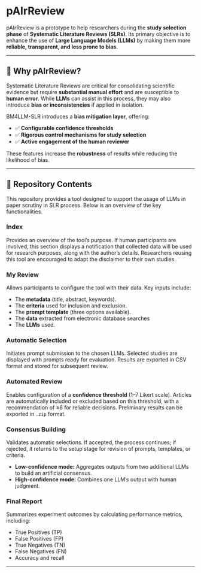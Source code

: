 # pAIrReview 

pAIrReview is a prototype to help researchers during the **study selection phase** of **Systematic Literature Reviews (SLRs)**. Its primary objective is to enhance the use of **Large Language Models (LLMs)** by making them more **reliable, transparent, and less prone to bias**.  

---

## 🚀 Why pAIrReview?  

Systematic Literature Reviews are critical for consolidating scientific evidence but require **substantial manual effort** and are susceptible to **human error**. While **LLMs** can assist in this process, they may also introduce **bias or inconsistencies** if applied in isolation.  

BM4LLM-SLR introduces a **bias mitigation layer**, offering:  
- ✅ **Configurable confidence thresholds**  
- ✅ **Rigorous control mechanisms for study selection**  
- ✅ **Active engagement of the human reviewer**  

These features increase the **robustness** of results while reducing the likelihood of bias.  

---

## 📂 Repository Contents  

This repository provides a tool designed to support the usage of LLMs in paper scrutiny in SLR process. Below is an overview of the key functionalities.  

### **Index**  
Provides an overview of the tool’s purpose. If human participants are involved, this section displays a notification that collected data will be used for research purposes, along with the author’s details. Researchers reusing this tool are encouraged to adapt the disclaimer to their own studies.  

### **My Review**  
Allows participants to configure the tool with their data. Key inputs include:  
- The **metadata** (title, abstract, keywords).
- The **criteria** used for inclusion and exclusion.  
- The **prompt template** (three options available).
- The **data** extracted from electronic database searches
- The **LLMs** used.

### **Automatic Selection**  
Initiates prompt submission to the chosen LLMs. Selected studies are displayed with prompts ready for evaluation. Results are exported in CSV format and stored for subsequent review.  

### **Automated Review**  
Enables configuration of a **confidence threshold** (1–7 Likert scale). Articles are automatically included or excluded based on this threshold, with a recommendation of ≥6 for reliable decisions. Preliminary results can be exported in `.zip` format.  

### **Consensus Building**  
Validates automatic selections. If accepted, the process continues; if rejected, it returns to the setup stage for revision of prompts, templates, or criteria.  
- **Low-confidence mode:** Aggregates outputs from two additional LLMs to build an artificial consensus.  
- **High-confidence mode:** Combines one LLM’s output with human judgment.  

### **Final Report**  
Summarizes experiment outcomes by calculating performance metrics, including:  
- True Positives (TP)  
- False Positives (FP)  
- True Negatives (TN)  
- False Negatives (FN)  
- Accuracy and recall  
---

